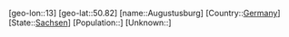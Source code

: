﻿---
location: [50.82,13]
type: City
tags:
- geo/City


SpocWebEntityId: 28930
isDeleted: false
confidential: public

---
[geo-lon::13]
[geo-lat::50.82]
[name::Augustusburg]
[Country::[Germany](geo/Continent/Europe/Germany.md)]
[State::[Sachsen](geo/Continent/Europe/Germany/Sachsen.md)]
[Population::]
[Unknown::]

